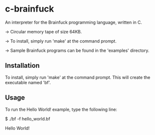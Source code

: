 c-brainfuck
===========

An interpreter for the Brainfuck programming language, written in C.

-> Circular memory tape of size 64KB.

-> To install, simply run 'make' at the command prompt.

-> Sample Brainfuck programs can be found in the 'examples' directory.


Installation
-----------
To install, simply run 'make' at the command prompt. This will create the executable named 'bf'.


Usage
-----
To run the Hello World! example, type the following line:

$ ./bf -f hello_world.bf 

Hello World!
